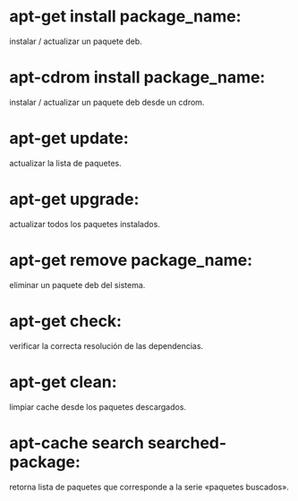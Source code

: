 # apt-get install package_name: 
instalar / actualizar un paquete deb.
# apt-cdrom install package_name: 
instalar / actualizar un paquete deb desde un cdrom.
# apt-get update: 
actualizar la lista de paquetes.
# apt-get upgrade: 
actualizar todos los paquetes instalados.
# apt-get remove package_name: 
eliminar un paquete deb del sistema.
# apt-get check: 
verificar la correcta resolución de las dependencias.
# apt-get clean: 
limpiar cache desde los paquetes descargados.
# apt-cache search searched-package: 
retorna lista de paquetes que corresponde a la serie «paquetes buscados».